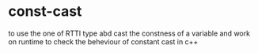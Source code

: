 # const-cast
to use the one of RTTI type abd cast the constness of a variable and work on runtime to check the beheviour of constant cast in c++
